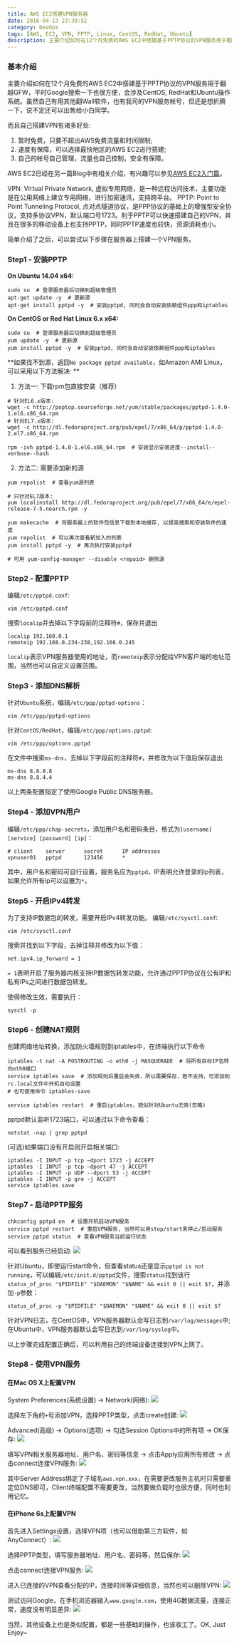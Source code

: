 ```yaml
---
title: AWS EC2搭建VPN服务器
date: 2016-04-13 23:30:52
category: DevOps
tags: [AWS, EC2, VPN, PPTP, Linux, CentOS, RedHat, Ubuntu]
description: 主要介绍如何在12个月免费的AWS EC2中搭建基于PPTP协议的VPN服务用于翻越GFW，平时Google搜索一下也很方便，会涉及CentOS, RedHat和Ubuntu操作系统。
---
```


### 基本介绍

主要介绍如何在12个月免费的AWS EC2中搭建基于PPTP协议的VPN服务用于翻越GFW，平时Google搜索一下也很方便，会涉及CentOS, RedHat和Ubuntu操作系统。虽然自己有用其他翻Wall软件，也有我司的VPN服务帐号，但还是想折腾一下，说不定还可以出售给小白同学。

而且自己搭建VPN有诸多好处:
1. 暂时免费，只要不超出AWS免费流量和时间限制;
2. 速度有保障，可以选择最快地区的AWS EC2进行搭建;
3. 自己的帐号自己管理，流量也自己控制，安全有保障。

AWS EC2已经在另一篇Blog中有相关介绍，有兴趣可以参见[AWS EC2入门篇](/aws-ec2-basic)。

VPN: Virtual Private Network, 虚拟专用网络，是一种远程访问技术，主要功能是在公用网络上建立专用网络，进行加密通讯，支持跨平台。
PPTP: Point to Point Tunneling Protocol, 点对点隧道协议，是PPP协议的基础上的增强型安全协议，支持多协议VPN，默认端口号1723。利于PPTP可以快速搭建自己的VPN，并且在很多的移动设备上也支持PPTP，同时PPTP速度也较快，资源消耗也小。

简单介绍了之后，可以尝试以下步骤在服务器上搭建一个VPN服务。

### Step1 - 安装PPTP
**On Ubuntu 14.04 x64:**

``` shell
sudo su  # 登录服务器后切换到超级管理员
apt-get update -y  # 更新源
apt-get install pptpd -y  # 安装pptpd, 同时会自动安装依赖组件ppp和iptables
```

**On CentOS or Red Hat Linux 6.x x64:**

```
sudo su  # 登录服务器后切换到超级管理员
yum update -y  # 更新源
yum install pptpd -y  # 安装pptpd, 同时会自动安装依赖组件ppp和iptables
```

**如果找不到源，返回`No package pptpd available`，如Amazon AMI Linux，可以采用以下方法解决: **

1. 方法一: 下载rpm包直接安装（推荐）

```
# 针对EL6.x版本:
wget -c http://poptop.sourceforge.net/yum/stable/packages/pptpd-1.4.0-1.el6.x86_64.rpm
# 针对EL7.x版本:
wget -c http://dl.fedoraproject.org/pub/epel/7/x86_64/p/pptpd-1.4.0-2.el7.x86_64.rpm

rpm -ivh pptpd-1.4.0-1.el6.x86_64.rpm  # 安装显示安装进度--install--verbose--hash
```

2. 方法二: 需要添加新的源

```
yum repolist  # 查看yum源列表

# 只针对EL7版本:
yum localinstall http://dl.fedoraproject.org/pub/epel/7/x86_64/e/epel-release-7-5.noarch.rpm -y

yum makecache  # 将服务器上的软件包信息下载到本地缓存, 以提高搜索和安装软件的速度
yum repolist  # 可以再次查看新加入的列表
yum install pptpd -y  # 再次执行安装pptpd

# 可用 yum-config-manager --disable <repoid> 删除源
```


### Step2 - 配置PPTP

编辑`/etc/pptpd.conf`:

```
vim /etc/pptpd.conf
```

搜索`localip`并去掉以下字段前的注释符`#`，保存并退出

```
localip 192.168.0.1
remoteip 192.168.0.234-238,192.168.0.245
```

`localip`表示VPN服务器使用的地址，而`remoteip`表示分配给VPN客户端的地址范围，当然也可以自定义设置范围。


### Step3 - 添加DNS解析

针对`Ubuntu`系统，编辑`/etc/ppp/pptpd-options`：

```
vim /etc/ppp/pptpd-options
```

针对`CentOS/RedHat`，编辑`/etc/ppp/options.pptpd`:

```
vim /etc/ppp/options.pptpd
```

在文件中搜索`ms-dns`，去掉以下字段前的注释符`#`，并修改为以下值后保存退出

```
ms-dns 8.8.8.8
ms-dns 8.8.4.4
```

以上两条配置指定了使用Google Public DNS服务器。


### Step4 - 添加VPN用户
编辑`/etc/ppp/chap-secrets`，添加用户名和密码条目，格式为`[username] [service] [password] [ip]`：

```
# client	server  	secret		IP addresses
vpnuser01	pptpd   	123456		*
```

其中，用户名和密码可自行设置，服务名应为`pptpd`，IP表明允许登录的ip列表，如果允许所有ip可以设置为`*`。


### Step5 - 开启IPv4转发
为了支持IP数据包的转发，需要开启IPv4转发功能。
编辑`/etc/sysctl.conf`:

```
vim /etc/sysctl.conf
```

搜索并找到以下字段，去掉注释并修改为以下值：

```
net.ipv4.ip_forward = 1
```

`= 1`表明开启了服务器内核支持IP数据包转发功能，允许通过PPTP协议在公有IP和私有IPs之间进行数据包转发。


使得修改生效，需要执行：

```
sysctl -p
```

### Step6 - 创建NAT规则
创建网络地址转换，添加防火墙规则到iptables中，在终端执行以下命令

```
iptables -t nat -A POSTROUTING -o eth0 -j MASQUERADE  # 将所有目标IP包转向eth0接口
service iptables save  # 添加规则后重启会失效，所以需要保存，若不支持，可添加到rc.local文件中开机自动设置
# 也可使用命令 iptables-save

service iptables restart  # 重启iptables，貌似针对Ubuntu无效(忽略)
```

pptpd默认监听1723端口，可以通过以下命令查看：

```
netstat -nap | grep pptpd
```

(可选)如果端口没有开启则开启相关端口:

```
iptables -I INPUT -p tcp –dport 1723 -j ACCEPT
iptables -I INPUT -p tcp –dport 47 -j ACCEPT
iptables -I INPUT -p UDP --dport 53 -j ACCEPT
iptables -I INPUT -p gre -j ACCEPT
service iptables save
```


### Step7 - 启动PPTP服务

```
chkconfig pptpd on  # 设置开机启动VPN服务
service pptpd restart  # 重启VPN服务, 当然可以用stop/start来停止/启动服务
service pptpd status  # 查看VPN服务当前运行状态
```
可以看到服务已经启动:
![](/assets/aws-ec2-vpn/linux_pptpd_started.png)

针对Ubuntu，即使运行start命令，但查看status还是显示`pptpd is not running`，可以编辑`/etc/init.d/pptpd`文件，搜索`status`找到该行`status_of_proc "$PIDFILE" "$DAEMON" "$NAME" && exit 0 || exit $?`，并添加`-p`参数：

```
status_of_proc -p "$PIDFILE" "$DAEMON" "$NAME" && exit 0 || exit $?
```

针对VPN日志，在CentOS中，VPN服务器默认会写日志到`/var/log/messages`中; 在Ubuntu中，VPN服务器默认会写日志到`/var/log/syslog`中。

以上步骤完成配置正确后，可以利用自己的终端设备连接到VPN上网了。


### Step8 - 使用VPN服务
#### 在Mac OS X上配置VPN

System Preferences(系统设置) -> Network(网络):
![](/assets/aws-ec2-vpn/mac_system_network.png)

选择左下角的`+`号添加VPN，选择PPTP类型，点击create创建:
![](/assets/aws-ec2-vpn/mac_new_vpn.png)

Advanced(高级) -> Options(选项) -> 勾选Session Options中的所有项 -> OK保存:
![](/assets/aws-ec2-vpn/mac_vpn_options.png)

填写VPN相关服务器地址、用户名、密码等信息 -> 点击Apply应用所有修改 -> 点击connect连接VPN服务:
![](/assets/aws-ec2-vpn/mac_vpn_connected.png)

其中Server Address绑定了子域名`aws.vpn.xxx`，在需要更改服务主机时只需要重定位DNS即可，Client终端配置不需要更改，当然要做负载时也很方便，同时也利用记忆。

#### 在iPhone 6s上配置VPN

首先进入Settings设置，选择VPN项（也可以借助第三方软件，如AnyConnect）:
![](/assets/aws-ec2-vpn/6s_vpn_setting.png)

选择PPTP类型，填写服务器地址、用户名、密码等，然后保存:
![](/assets/aws-ec2-vpn/6s_new_vpn.png)

点击connect连接VPN服务:
![](/assets/aws-ec2-vpn/6s_vpn_connected.png)

进入已连接的VPN查看分配的IP，连接时间等详细信息，当然也可以删除VPN:
![](/assets/aws-ec2-vpn/6s_vpn_detail.png)

测试访问Google，在手机浏览器输入`www.google.com`，使用4G数据流量，连接正常，速度没有明显差异:
![](/assets/aws-ec2-vpn/6s_test_vpn.png)

当然，其他设备上也是类似配置，都是一些基础的操作，也该收工了。OK, Just Enjoy~